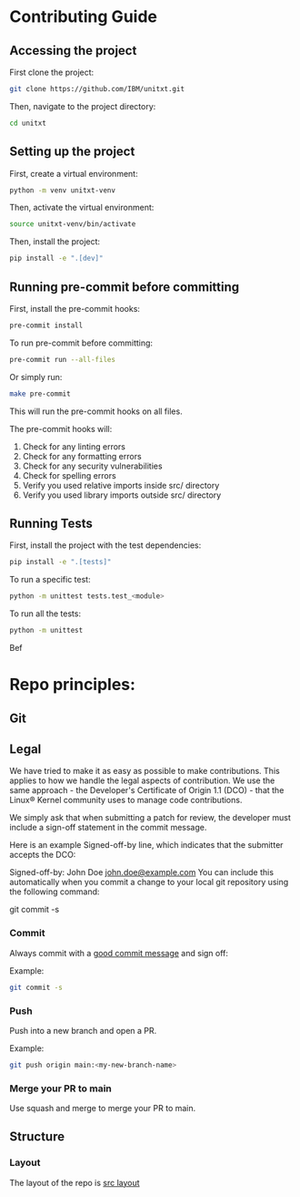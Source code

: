 # Contributing Guide

## Accessing the project
First clone the project:

```bash
git clone https://github.com/IBM/unitxt.git
```

Then, navigate to the project directory:

```bash
cd unitxt
```

## Setting up the project
First, create a virtual environment:

```bash
python -m venv unitxt-venv
```

Then, activate the virtual environment:

```bash
source unitxt-venv/bin/activate
```

Then, install the project:

```bash
pip install -e ".[dev]"
```

## Running pre-commit before committing

First, install the pre-commit hooks:

```bash
pre-commit install
```

To run pre-commit before committing:

```bash
pre-commit run --all-files
```

Or simply run:

```bash
make pre-commit
```

This will run the pre-commit hooks on all files.

The pre-commit hooks will:
1. Check for any linting errors
2. Check for any formatting errors
3. Check for any security vulnerabilities
4. Check for spelling errors
4. Verify you used relative imports inside src/ directory
5. Verify you used library imports outside src/ directory

## Running Tests

First, install the project with the test dependencies:

```bash
pip install -e ".[tests]"
```
To run a specific test:

```bash
python -m unittest tests.test_<module>
```

To run all the tests:

```bash
python -m unittest
```
Bef

# Repo principles:

## Git

## Legal

We have tried to make it as easy as possible to make contributions. This applies to how we handle the legal aspects of contribution. We use the same approach - the Developer's Certificate of Origin 1.1 (DCO) - that the Linux® Kernel community uses to manage code contributions.

We simply ask that when submitting a patch for review, the developer must include a sign-off statement in the commit message.

Here is an example Signed-off-by line, which indicates that the submitter accepts the DCO:

Signed-off-by: John Doe <john.doe@example.com>
You can include this automatically when you commit a change to your local git repository using the following command:

git commit -s

### Commit
Always commit with a [good commit message](https://cbea.ms/git-commit/) and sign off:

Example:

```bash
git commit -s
```

### Push
Push into a new branch and open a PR.

Example:

```bash
git push origin main:<my-new-branch-name>
```

### Merge your PR to main
Use squash and merge to merge your PR to main.


## Structure

### Layout
The layout of the repo is [src layout](https://packaging.python.org/en/latest/discussions/src-layout-vs-flat-layout/)

